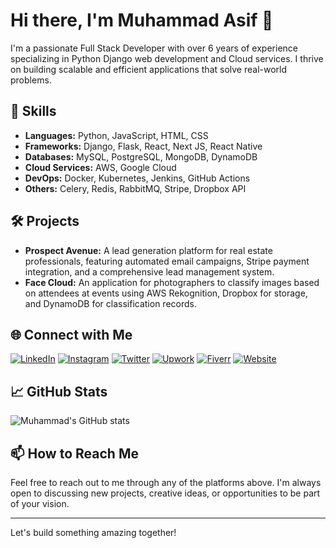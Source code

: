 # Hi there, I'm Muhammad Asif 👋

I'm a passionate Full Stack Developer with over 6 years of experience specializing in Python Django web development and Cloud services. I thrive on building scalable and efficient applications that solve real-world problems.

## 🚀 Skills

- **Languages:** Python, JavaScript, HTML, CSS
- **Frameworks:** Django, Flask, React, Next JS, React Native
- **Databases:** MySQL, PostgreSQL, MongoDB, DynamoDB
- **Cloud Services:** AWS, Google Cloud
- **DevOps:** Docker, Kubernetes, Jenkins, GitHub Actions
- **Others:** Celery, Redis, RabbitMQ, Stripe, Dropbox API

## 🛠️ Projects

- **Prospect Avenue:** A lead generation platform for real estate professionals, featuring automated email campaigns, Stripe payment integration, and a comprehensive lead management system.
- **Face Cloud:** An application for photographers to classify images based on attendees at events using AWS Rekognition, Dropbox for storage, and DynamoDB for classification records.

## 🌐 Connect with Me

[![LinkedIn](https://img.shields.io/badge/LinkedIn-0077B5?style=for-the-badge&logo=linkedin&logoColor=white)](https://www.linkedin.com/in/asif4347)
[![Instagram](https://img.shields.io/badge/Instagram-E4405F?style=for-the-badge&logo=instagram&logoColor=white)](https://www.instagram.com/m.asif_)
[![Twitter](https://img.shields.io/badge/Twitter-1DA1F2?style=for-the-badge&logo=twitter&logoColor=white)](https://twitter.com/asif4347)
[![Upwork](https://img.shields.io/badge/Upwork-6FDA44?style=for-the-badge&logo=upwork&logoColor=white)](https://www.upwork.com/freelancers/asif4347)
[![Fiverr](https://img.shields.io/badge/Fiverr-1DBF73?style=for-the-badge&logo=fiverr&logoColor=white)](https://www.fiverr.com/m_asif_)
[![Website](https://img.shields.io/badge/Website-000000?style=for-the-badge&logo=About.me&logoColor=white)](https://asif4347.com)


## 📈 GitHub Stats

![Muhammad's GitHub stats](https://github-readme-stats.vercel.app/api?username=asif4347&show_icons=true&theme=radical)

## 📫 How to Reach Me

Feel free to reach out to me through any of the platforms above. I'm always open to discussing new projects, creative ideas, or opportunities to be part of your vision.

---

Let's build something amazing together!
